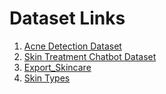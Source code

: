 # Dataset Links

1. [Acne Detection Dataset](https://colab.research.google.com/drive/1A23nCRJN0Nja3TpACUpVmaqBKBu_d3nL?usp=sharing)
2. [Skin Treatment Chatbot Dataset](https://drive.google.com/file/d/1YNSqKLCnRFHe4zp636fmubRvfBS0eY_p/view?usp=sharing)
3. [Export_Skincare](https://docs.google.com/spreadsheets/d/1AxEHqCjkmJYy6cNqp4zrAThM6fFbcKwm9Nnr5020d8c/edit?usp=sharing)
4. [Skin Types](https://drive.google.com/drive/folders/1egZX7j8EL4qvFKGfcRNC-tMS4YmLAsU1?usp=sharing)   
